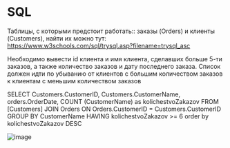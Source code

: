 # SQL

 Таблицы, с которыми предстоит работать:: заказы (Orders) и клиенты (Customers), найти их можно тут:
https://www.w3schools.com/sql/trysql.asp?filename=trysql_asc

Необходимо вывести id клиента и имя клиента, сделавших больше 5-ти заказов, а также количество заказов и дату последнего заказа. Список должен идти по убыванию от  клиентов с большим количеством заказов к клиентам с меньшим количеством заказов

SELECT Customers.CustomerID, Customers.CustomerName, orders.OrderDate, COUNT (CustomerName) as kolichestvoZakazov FROM [Customers]
JOIN Orders ON Orders.CustomerID = Customers.CustomerID
GROUP BY CustomerName
HAVING kolichestvoZakazov >= 6
order by kolichestvoZakazov DESC

![image](https://user-images.githubusercontent.com/108756609/225240317-66342c7e-b05f-4e61-9008-64a842f3e13f.png)
